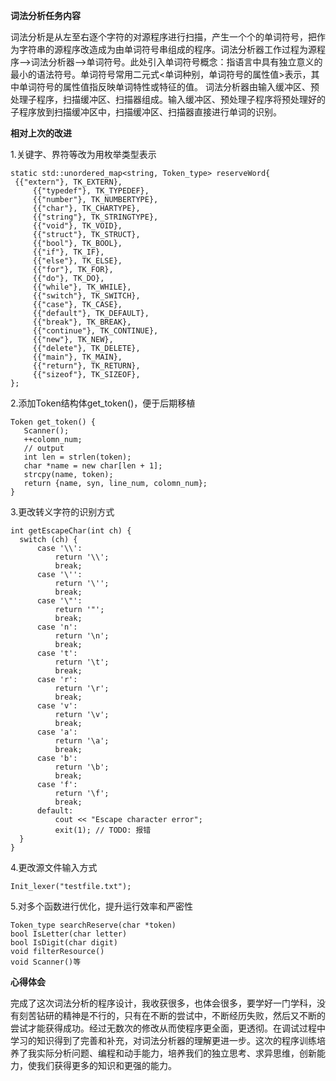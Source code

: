 **词法分析任务内容**

词法分析是从左至右逐个字符的对源程序进行扫描，产生一个个的单词符号，把作为字符串的源程序改造成为由单词符号串组成的程序。词法分析器工作过程为源程序—>词法分析器—>单词符号。此处引入单词符号概念：指语言中具有独立意义的最小的语法符号。单词符号常用二元式<单词种别，单词符号的属性值>表示，其中单词符号的属性值指反映单词特性或特征的值。  词法分析器由输入缓冲区、预处理子程序，扫描缓冲区、扫描器组成。输入缓冲区、预处理子程序将预处理好的子程序放到扫描缓冲区中，扫描缓冲区、扫描器直接进行单词的识别。

**相对上次的改进**

1.关键字、界符等改为用枚举类型表示
  ```
  static std::unordered_map<string, Token_type> reserveWord{
   {{"extern"}, TK_EXTERN},
       {{"typedef"}, TK_TYPEDEF},
       {{"number"}, TK_NUMBERTYPE},
       {{"char"}, TK_CHARTYPE},
       {{"string"}, TK_STRINGTYPE},
       {{"void"}, TK_VOID},
       {{"struct"}, TK_STRUCT},
       {{"bool"}, TK_BOOL},
       {{"if"}, TK_IF},
       {{"else"}, TK_ELSE},
       {{"for"}, TK_FOR},
       {{"do"}, TK_DO},
       {{"while"}, TK_WHILE},
       {{"switch"}, TK_SWITCH},
       {{"case"}, TK_CASE},
       {{"default"}, TK_DEFAULT},
       {{"break"}, TK_BREAK},
       {{"continue"}, TK_CONTINUE},
       {{"new"}, TK_NEW},
       {{"delete"}, TK_DELETE},
       {{"main"}, TK_MAIN},
       {{"return"}, TK_RETURN},
       {{"sizeof"}, TK_SIZEOF},
}; 
```
2.添加Token结构体get_token()，便于后期移植
```
Token get_token() {
   Scanner();
   ++colomn_num;
   // output
   int len = strlen(token);
   char *name = new char[len + 1];
   strcpy(name, token);
   return {name, syn, line_num, colomn_num};
} 
```
3.更改转义字符的识别方式
 ```
int getEscapeChar(int ch) {
   switch (ch) {
       case '\\':
           return '\\';
           break;
       case '\'':
           return '\'';
           break;
       case '\"':
           return '"';
           break;
       case 'n':
           return '\n';
           break;
       case 't':
           return '\t';
           break;
       case 'r':
           return '\r';
           break;
       case 'v':
           return '\v';
           break;
       case 'a':
           return '\a';
           break;
       case 'b':
           return '\b';
           break;
       case 'f':
           return '\f';
           break;
       default:
           cout << "Escape character error";
           exit(1); // TODO: 报错
   }
} 
```
4.更改源文件输入方式
 ```
Init_lexer("testfile.txt"); 
```
5.对多个函数进行优化，提升运行效率和严密性
 ```
Token_type searchReserve(char *token) 
bool IsLetter(char letter) 
bool IsDigit(char digit)
void filterResource() 
void Scanner()等 
```
**心得体会**

完成了这次词法分析的程序设计，我收获很多，也体会很多，要学好一门学科，没有刻苦钻研的精神是不行的，只有在不断的尝试中，不断经历失败，然后又不断的尝试才能获得成功。经过无数次的修改从而使程序更全面，更透彻。在调试过程中学习的知识得到了完善和补充，对词法分析器的理解更进一步。这次的程序训练培养了我实际分析问题、编程和动手能力，培养我们的独立思考、求异思维，创新能力，使我们获得更多的知识和更强的能力。

